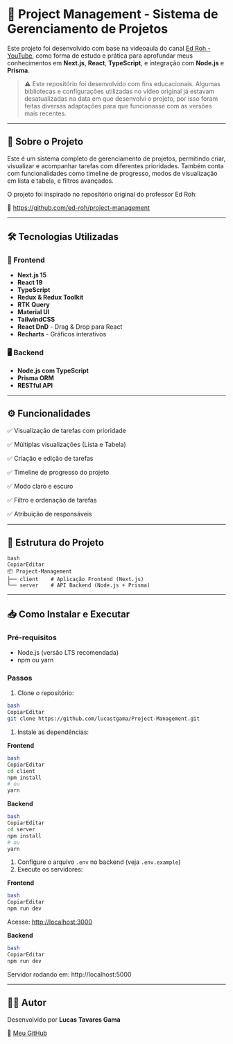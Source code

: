 # 📌 Project Management - Sistema de Gerenciamento de Projetos

Este projeto foi desenvolvido com base na videoaula do canal [Ed Roh - YouTube](https://www.youtube.com/watch?v=KAV8vo7hGAo&t=25890s), como forma de estudo e prática para aprofundar meus conhecimentos em **Next.js**, **React**, **TypeScript**, e integração com **Node.js** e **Prisma**.

> ⚠️ Este repositório foi desenvolvido com fins educacionais. Algumas bibliotecas e configurações utilizadas no vídeo original já estavam desatualizadas na data em que desenvolvi o projeto, por isso foram feitas diversas adaptações para que funcionasse com as versões mais recentes.
> 

---

## 🚀 Sobre o Projeto

Este é um sistema completo de gerenciamento de projetos, permitindo criar, visualizar e acompanhar tarefas com diferentes prioridades. Também conta com funcionalidades como timeline de progresso, modos de visualização em lista e tabela, e filtros avançados.

O projeto foi inspirado no repositório original do professor Ed Roh:

🔗 https://github.com/ed-roh/project-management

---

## 🛠️ Tecnologias Utilizadas

### 🎯 Frontend

- **Next.js 15**
- **React 19**
- **TypeScript**
- **Redux & Redux Toolkit**
- **RTK Query**
- **Material UI**
- **TailwindCSS**
- **React DnD** - Drag & Drop para React
- **Recharts** - Gráficos interativos

### 🖥️ Backend

- **Node.js com TypeScript**
- **Prisma ORM**
- **RESTful API**

---

## ⚙️ Funcionalidades

✅ Visualização de tarefas com prioridade

✅ Múltiplas visualizações (Lista e Tabela)

✅ Criação e edição de tarefas

✅ Timeline de progresso do projeto

✅ Modo claro e escuro

✅ Filtro e ordenação de tarefas

✅ Atribuição de responsáveis

---

## 📂 Estrutura do Projeto

```
bash
CopiarEditar
📦 Project-Management
├── client    # Aplicação Frontend (Next.js)
└── server    # API Backend (Node.js + Prisma)

```

---

## 📥 Como Instalar e Executar

### Pré-requisitos

- Node.js (versão LTS recomendada)
- npm ou yarn

### Passos

1. Clone o repositório:

```bash
bash
CopiarEditar
git clone https://github.com/lucastgama/Project-Management.git

```

1. Instale as dependências:

**Frontend**

```bash
bash
CopiarEditar
cd client
npm install
# ou
yarn

```

**Backend**

```bash
bash
CopiarEditar
cd server
npm install
# ou
yarn

```

1. Configure o arquivo `.env` no backend (veja `.env.example`)
2. Execute os servidores:

**Frontend**

```bash
bash
CopiarEditar
npm run dev

```

Acesse: [http://localhost:3000](http://localhost:3000/)

**Backend**

```bash
bash
CopiarEditar
npm run dev

```

Servidor rodando em: http://localhost:5000

---

## 🙋‍♂️ Autor

Desenvolvido por **Lucas Tavares Gama**

📎 [Meu GitHub](https://github.com/lucastgama)